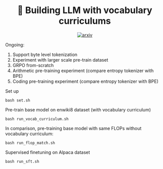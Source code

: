 <div align="center">

# 🐳 Building LLM with vocabulary curriculums

[![arxiv](https://img.shields.io/badge/arXiv-2502.17910-b31b1b.svg?style=flat-square)](https://arxiv.org/abs/2502.17910)

</div>

Ongoing: 
1. Support byte level tokenization
2. Experiment with larger scale pre-train dataset
3. GRPO from-scratch
4. Arithmetic pre-training experiment (compare entropy tokenizer with BPE)
5. Coding pre-training experiment (compare entropy tokenizer with BPE)

Set up 
```
bash set.sh
```

Pre-train base model on enwiki8 dataset (with vocabulary curriculum) 
```
bash run_vocab_curriculum.sh
```

In comparison, pre-training base model with same FLOPs without vocabulary curriculum: 
```
bash run_flop_match.sh
```

Supervised finetuning on Alpaca dataset 
```
bash run_sft.sh
```

